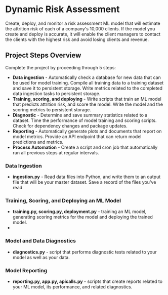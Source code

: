 # Dynamic Risk Assessment

Create, deploy, and monitor a risk assessment ML model that will estimate the attrition risk of each of a company's 10,000 clients. If the model you create and deploy is accurate, it will enable the client managers to contact the clients with the highest risk and avoid losing clients and revenue.

## Project Steps Overview
Complete the project by proceeding through 5 steps:

- **Data ingestion** - Automatically check a database for new data that can be used for model training. Compile all training data to a training dataset and save it to persistent storage. Write metrics related to the completed data ingestion tasks to persistent storage.
- **Training, scoring, and deploying** - Write scripts that train an ML model that predicts attrition risk, and score the model. Write the model and the scoring metrics to persistent storage.
- **Diagnostic** - Determine and save summary statistics related to a dataset. Time the performance of model training and scoring scripts. Check for dependency changes and package updates.
- **Reporting** - Automatically generate plots and documents that report on model metrics. Provide an API endpoint that can return model predictions and metrics.
- **Process Automation** -  Create a script and cron job that automatically run all previous steps at regular intervals.

### Data Ingestion
- **ingestion.py** - Read data files into Python, and write them to an output file that will be your master dataset. Save a record of the files you've read

### Training, Scoring, and Deploying an ML Model
- **training.py, scoring.py, deployment.py** - training an ML model, generating scoring metrics for the model and deploying the trained model.
- 
### Model and Data Diagnostics
- **diagnostics.py** - script that performs diagnostic tests related to your model as well as your data.

### Model Reporting
- **reporting.py, app.py, apicalls.py** - scripts that create reports related to your ML model, its performance, and related diagnostics.

